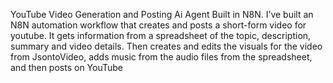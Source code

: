 YouTube Video Generation and Posting Ai Agent Built in N8N.
I’ve built an N8N automation workflow that creates and posts a short-form video for youtube. It gets information from a spreadsheet of the topic, description, summary and video details. Then creates and edits the visuals for the video from JsontoVideo, adds music from the audio files from the spreadsheet, and then posts on YouTube 
